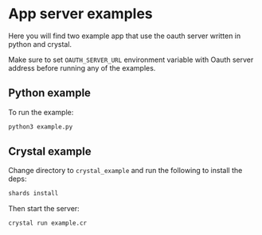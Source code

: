 # App server examples

Here you will find two example app that use the oauth server written in python and crystal.

Make sure to set `OAUTH_SERVER_URL` environment variable with Oauth server address before running any of the examples.

## Python example

To run the example:

```bash
python3 example.py
```

## Crystal example

Change directory to `crystal_example` and run the following to install the deps:

```bash
shards install
```

Then start the server:

```bash
crystal run example.cr
```
